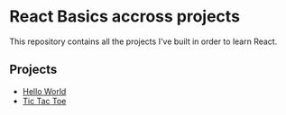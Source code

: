 # React Basics accross projects

This repository contains all the projects I've built in order to learn React.

## Projects

- [Hello World](projects/01-hello-world)
- [Tic Tac Toe](projects/02-tic-tac-toe)
